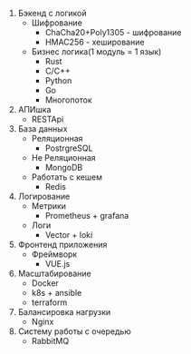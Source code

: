 
1. Бэкенд с логикой 
    - Шифрование
      - ChaCha20+Poly1305 - шифрование
      - HMAC256 - хеширование
    - Бизнес логика(1 модуль = 1 язык)
      - Rust
      - C/C++
      - Python
      - Go
      - Многопоток
2. АПИшка
	- RESTApi
3. База данных
	- Реляционная
		- PostrgreSQL
	- Не Реляционная
		- MongoDB
	- Работать с кешем
		- Redis
4. Логирование
	- Метрики
		- Prometheus + grafana
	- Логи
		- Vector + loki
5. Фронтенд приложения
	- Фреймворк
		- VUE.js
6. Масштабирование
	- Docker
	- k8s + ansible
	- terraform
7. Балансировка нагрузки
	- Nginx
8. Систему работы с очередью
	- RabbitMQ